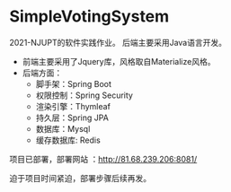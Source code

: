 # SimpleVotingSystem

2021-NJUPT的软件实践作业。
后端主要采用Java语言开发。
- 前端主要采用了Jquery库，风格取自Materialize风格。
- 后端方面：
  - 脚手架：Spring Boot
  - 权限控制：Spring Security
  - 渲染引擎：Thymleaf
  - 持久层：Spring JPA
  - 数据库：Mysql
  - 缓存数据库: Redis

项目已部署，部署网站 ：http://81.68.239.206:8081/

迫于项目时间紧迫，部署步骤后续再发。
